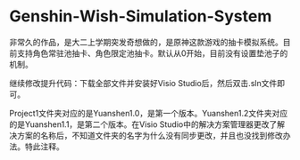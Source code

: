 # Genshin-Wish-Simulation-System
非常久的作品，是大二上学期突发奇想做的，是原神这款游戏的抽卡模拟系统。目前支持角色常驻池抽卡、角色限定池抽卡。默认从0开始，目前没有设置垫池子的机制。

继续修改提升代码：下载全部文件并安装好Visio Studio后，然后双击.sln文件即可。

Project1文件夹对应的是Yuanshen1.0，是第一个版本。Yuanshen1.2文件夹对应的是Yuanshen1.1，是第二个版本。在Visio Studio中的解决方案管理器更改了解决方案的名称后，不知道文件夹的名字为什么没有同步更改，并且也没找到修改办法。特此注释。
